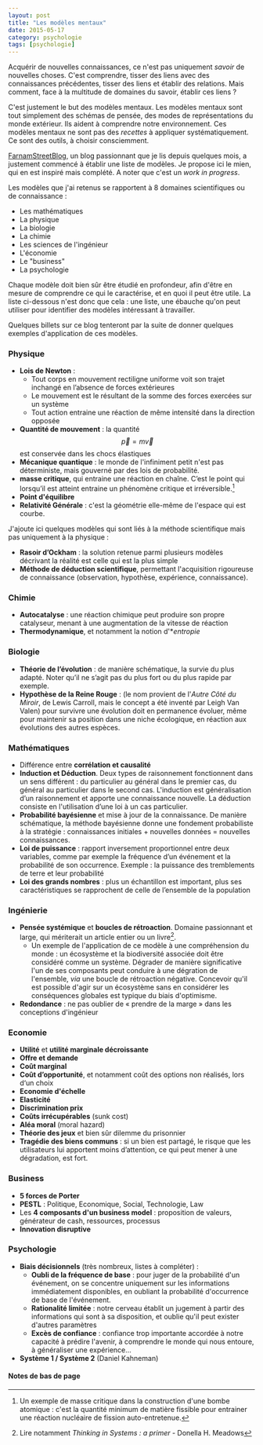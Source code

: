 ```yaml
---
layout: post
title: "Les modèles mentaux"
date: 2015-05-17
category: psychologie
tags: [psychologie]
---
```


Acquérir de nouvelles connaissances, ce n'est pas uniquement *savoir* de nouvelles choses. C'est comprendre, tisser des liens avec des connaissances précédentes, tisser des liens et établir des relations. Mais comment, face à la multitude de domaines du savoir, établir ces liens ?

C'est justement le but des modèles mentaux. Les modèles mentaux sont tout simplement des schémas de pensée, des modes de représentations du monde extérieur. Ils aident à comprendre notre environnement. Ces modèles mentaux ne sont pas des _recettes_ à appliquer systématiquement. Ce sont des outils, à choisir consciemment.
<!--more-->

[FarnamStreetBlog](http://www.farnamstreetblog.com/), un blog passionnant que je lis depuis quelques mois, a justement commencé à établir une liste de modèles. Je propose ici le mien, qui en est inspiré mais complété. A noter que c'est un *work in progress*.

Les modèles que j'ai retenus se rapportent à 8 domaines scientifiques ou de connaissance :

* Les mathématiques
* La physique
* La biologie
* La chimie
* Les sciences de l'ingénieur
* L'économie
* Le "business"
* La psychologie

Chaque modèle doit bien sûr être étudié en profondeur, afin d'être en mesure de comprendre ce qui le caractérise, et en quoi il peut être utile. La liste ci-dessous n'est donc que cela : une liste, une ébauche qu'on peut utiliser pour identifier des modèles intéressant à travailler.

Quelques billets sur ce blog tenteront par la suite de donner quelques exemples d'application de ces modèles.

### Physique
* **Lois de Newton** :
	* Tout corps en mouvement rectiligne uniforme voit son trajet inchangé en l’absence de forces extérieures
	* Le mouvement est le résultant de la somme des forces exercées sur un système
	* Tout action entraine une réaction de même intensité dans la direction opposée 
* **Quantité de mouvement** : la quantité <span>$$\vec p = m \vec v$$</span> est conservée dans les chocs élastiques
* **Mécanique quantique** : le monde de l'infiniment petit n'est pas déterministe, mais gouverné par des lois de probabilité.
* **masse critique**, qui entraine une réaction en chaîne. C’est le point qui lorsqu’il est atteint entraine un phénomène critique et irréversible.[^1]
* **Point d'équilibre**
* **Relativité Générale** : c'est la géométrie elle-même de l'espace qui est courbe.

J'ajoute ici quelques modèles qui sont liés à la méthode scientifique mais pas uniquement à la physique :

* **Rasoir d’Ockham** : la solution retenue parmi plusieurs modèles décrivant la réalité est celle qui est la plus simple
* **Méthode de déduction scientifique**, permettant l'acquisition rigoureuse de connaissance (observation, hypothèse, expérience, connaissance).



### Chimie
* **Autocatalyse** : une réaction chimique peut produire son propre catalyseur, menant à une augmentation de la vitesse de réaction
* **Thermodynamique**, et notamment la notion d'**entropie*

### Biologie
* **Théorie de l’évolution** : de manière schématique, la survie du plus adapté. Noter qu’il ne s’agit pas du plus fort ou du plus rapide par exemple. 
* **Hypothèse de la Reine Rouge** : (le nom provient de l'*Autre Côté du Miroir*, de Lewis Carroll, mais le concept a été inventé par Leigh Van Valen) pour survivre une évolution doit en permanence évoluer, même pour maintenir  sa position dans une niche écologique, en réaction aux évolutions des autres espèces.

### Mathématiques
* Différence entre **corrélation et causalité**
* **Induction et Déduction**. Deux types de raisonnement fonctionnent dans un sens différent : du particulier au général dans le premier cas, du général au particulier dans le second cas.
L'induction est généralisation d’un raisonnement et apporte une connaissance nouvelle. La déduction consiste en l'utilisation d’une loi à un cas particulier.
* **Probabilité bayésienne** et mise à jour de la connaissance. De manière schématique, la méthode bayésienne donne une fondement probabiliste à la stratégie : connaissances initiales + nouvelles données = nouvelles connaissances. 
* **Loi de puissance** : rapport inversement proportionnel entre deux variables, comme par exemple  la fréquence d’un événement et la probabilité de son occurrence. Exemple : la puissance des tremblements de terre et leur probabilité
* **Loi des grands nombres** : plus un échantillon est important, plus ses caractéristiques se rapprochent de celle de l’ensemble de la population

### Ingénierie
* **Pensée systémique** et **boucles de rétroaction**. Domaine passionnant et large, qui mériterait un article entier ou un livre[^2].
	* Un exemple de l'application de ce modèle à une compréhension du monde : un écosystème et la biodiversité associée doit être considéré comme un système. Dégrader de manière significative l'un de ses composants peut conduire à une dégration de l'ensemble, *via*  une boucle de rétroaction négative. Concevoir qu'il est possible d'agir sur un écosystème sans en considérer les conséquences globales est typique du biais d'optimisme.
* **Redondance** : ne pas oublier de « prendre de la marge » dans les conceptions d'ingénieur

### Economie
* **Utilité** et **utilité marginale décroissante**
* **Offre et demande**
* **Coût marginal**
* **Coût d’opportunité**, et notamment coût des options non réalisés, lors d‘un choix
* **Economie d'échelle**
* **Elasticité**
* **Discrimination prix**
* **Coûts irrécupérables** (sunk cost)
* **Aléa moral** (moral hazard)
* **Théorie des jeux** et bien sûr dilemme du prisonnier
* **Tragédie des biens communs** : si un bien est partagé, le risque que les utilisateurs lui apportent moins d’attention, ce qui peut mener à une dégradation, est fort.

### Business
* **5 forces de Porter**
* **PESTL** : Politique, Economique, Social, Technologie, Law
* Les **4 composants d'un business model** : proposition de valeurs, générateur de cash, ressources, processus
* **Innovation disruptive**

### Psychologie
* **Biais décisionnels** (très nombreux, listes à compléter) :
	* **Oubli de la fréquence de base** : pour juger de la probabilité d'un événement, on se concentre uniquement sur les informations immédiatement disponibles, en oubliant la probabilité d'occurrence de base de l'événement.
	* **Rationalité limitée** : notre cerveau établit un jugement à partir des informations qui sont à sa disposition, et oublie qu'il peut exister d'autres paramètres
	* **Excès de confiance** : confiance trop importante accordée à notre capacité à prédire l'avenir, à comprendre le monde qui nous entoure, à généraliser une expérience...
* **Système 1 / Système 2** (Daniel Kahneman)


#### Notes de bas de page
[^1]: Un exemple de masse critique dans la construction d'une bombe atomique : c'est la quantité minimum de matière fissible pour entrainer une réaction nucléaire de fission auto-entretenue. 
[^2]: Lire notamment *Thinking in Systems : a primer* - Donella H. Meadows

